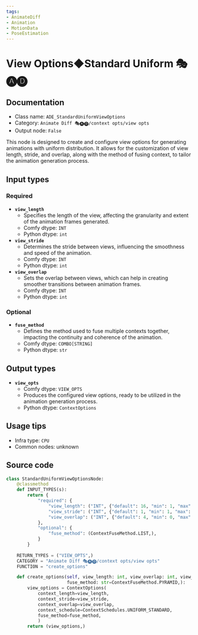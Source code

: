 ```yaml
---
tags:
- AnimateDiff
- Animation
- MotionData
- PoseEstimation
---
```


# View Options◆Standard Uniform 🎭🅐🅓
## Documentation
- Class name: `ADE_StandardUniformViewOptions`
- Category: `Animate Diff 🎭🅐🅓/context opts/view opts`
- Output node: `False`

This node is designed to create and configure view options for generating animations with uniform distribution. It allows for the customization of view length, stride, and overlap, along with the method of fusing context, to tailor the animation generation process.
## Input types
### Required
- **`view_length`**
    - Specifies the length of the view, affecting the granularity and extent of the animation frames generated.
    - Comfy dtype: `INT`
    - Python dtype: `int`
- **`view_stride`**
    - Determines the stride between views, influencing the smoothness and speed of the animation.
    - Comfy dtype: `INT`
    - Python dtype: `int`
- **`view_overlap`**
    - Sets the overlap between views, which can help in creating smoother transitions between animation frames.
    - Comfy dtype: `INT`
    - Python dtype: `int`
### Optional
- **`fuse_method`**
    - Defines the method used to fuse multiple contexts together, impacting the continuity and coherence of the animation.
    - Comfy dtype: `COMBO[STRING]`
    - Python dtype: `str`
## Output types
- **`view_opts`**
    - Comfy dtype: `VIEW_OPTS`
    - Produces the configured view options, ready to be utilized in the animation generation process.
    - Python dtype: `ContextOptions`
## Usage tips
- Infra type: `CPU`
- Common nodes: unknown


## Source code
```python
class StandardUniformViewOptionsNode:
    @classmethod
    def INPUT_TYPES(s):
        return {
            "required": {
                "view_length": ("INT", {"default": 16, "min": 1, "max": LENGTH_MAX}),
                "view_stride": ("INT", {"default": 1, "min": 1, "max": STRIDE_MAX}),
                "view_overlap": ("INT", {"default": 4, "min": 0, "max": OVERLAP_MAX}),
            },
            "optional": {
                "fuse_method": (ContextFuseMethod.LIST,),
            }
        }
    
    RETURN_TYPES = ("VIEW_OPTS",)
    CATEGORY = "Animate Diff 🎭🅐🅓/context opts/view opts"
    FUNCTION = "create_options"

    def create_options(self, view_length: int, view_overlap: int, view_stride: int,
                       fuse_method: str=ContextFuseMethod.PYRAMID,):
        view_options = ContextOptions(
            context_length=view_length,
            context_stride=view_stride,
            context_overlap=view_overlap,
            context_schedule=ContextSchedules.UNIFORM_STANDARD,
            fuse_method=fuse_method,
            )
        return (view_options,)

```
